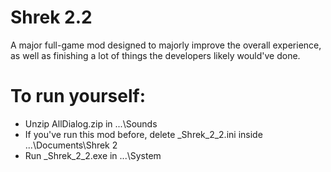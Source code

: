 # Shrek 2.2
A major full-game mod designed to majorly improve the overall experience, as well as finishing a lot of things the developers likely would've done.


# To run yourself:
- Unzip AllDialog.zip in ...\Sounds
- If you've run this mod before, delete _Shrek_2_2.ini inside ...\Documents\Shrek 2
- Run _Shrek_2_2.exe in ...\System
